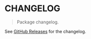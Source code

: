 # CHANGELOG

> Package changelog.

See [GitHub Releases](https://github.com/stdlib-js/math-strided-special-sfloor/releases) for the changelog.